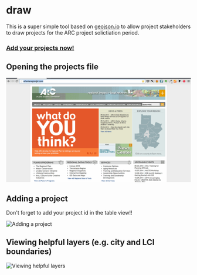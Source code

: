 # draw

This is a super simple tool based on [geojson.io](http://geojson.io) to allow project stakeholders to draw projects for the ARC project solictiation period.

### [Add your projects now!](http://atlregional.github.io/draw)

## Opening the projects file
![Opening the projects file](img/open_file.gif)

## Adding a project

Don't forget to add your project id in the table view!!

![Adding a project](img/add_project.gif)

## Viewing helpful layers (e.g. city and LCI boundaries)
![Viewing helpful layers](img/view_layers.gif)